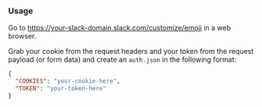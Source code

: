 ### Usage

Go to https://your-slack-domain.slack.com/customize/emoji in a web browser.

Grab your cookie from the request headers and your token from the request payload (or form data) and create an `auth.json` in the following format:

```json
{
  "COOKIES": "your-cookie-here",
  "TOKEN": "your-token-here"
}
```
